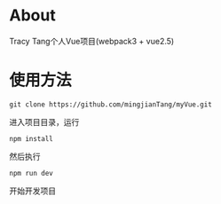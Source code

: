 # About
Tracy Tang个人Vue项目(webpack3 + vue2.5)

# 使用方法
```
git clone https://github.com/mingjianTang/myVue.git
```
进入项目目录，运行
```
npm install
```
然后执行
```
npm run dev
```
开始开发项目